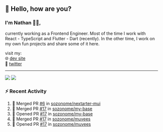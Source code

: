 ## 👋 Hello, how are you? 

### I'm Nathan 👨‍💻,

currently working as a Frontend Engineer. Most of the time I work with React - TypeScript and Flutter - Dart (recently). 
In the other time, I work on my own fun projects and share some of it here.

visit my:<br/>
🌐 [dev site](https://sznm.dev)<br/>
🦜 [twitter](https://twitter.com/sozonome)

---

![](https://komarev.com/ghpvc/?username=sozonome&color=grey)
![](https://hit.yhype.me/github/profile?user_id=17046154)

### :zap: Recent Activity

<!--START_SECTION:activity-->
1. 🎉 Merged PR [#6](https://github.com/sozonome/nextarter-mui/pull/6) in [sozonome/nextarter-mui](https://github.com/sozonome/nextarter-mui)
2. 🎉 Merged PR [#17](https://github.com/sozonome/my-base/pull/17) in [sozonome/my-base](https://github.com/sozonome/my-base)
3. 💪 Opened PR [#17](https://github.com/sozonome/my-base/pull/17) in [sozonome/my-base](https://github.com/sozonome/my-base)
4. 🎉 Merged PR [#17](https://github.com/sozonome/muvees/pull/17) in [sozonome/muvees](https://github.com/sozonome/muvees)
5. 💪 Opened PR [#17](https://github.com/sozonome/muvees/pull/17) in [sozonome/muvees](https://github.com/sozonome/muvees)
<!--END_SECTION:activity-->
